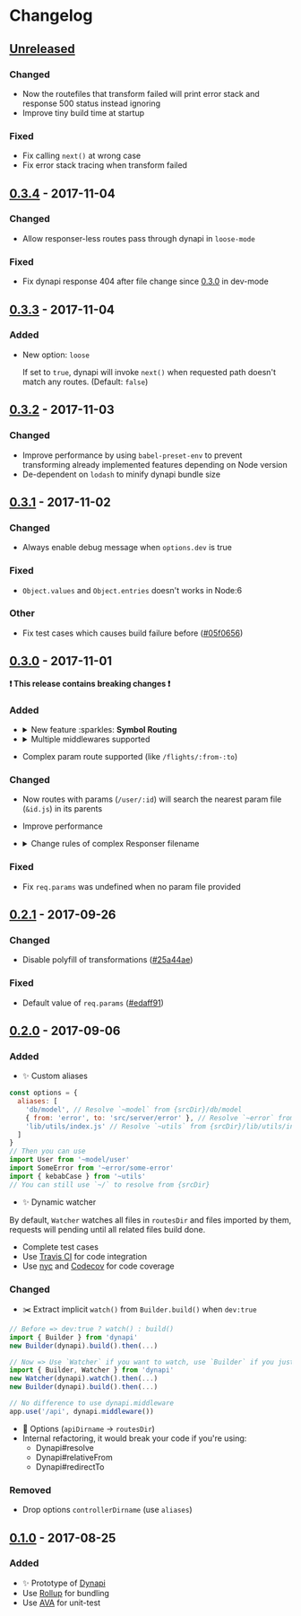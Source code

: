 Changelog
=========

[Unreleased]
------------

### Changed
- Now the routefiles that transform failed will print error stack and response 500 status instead ignoring
- Improve tiny build time at startup

### Fixed
- Fix calling `next()` at wrong case
- Fix error stack tracing when transform failed

[0.3.4] - 2017-11-04
--------------------

### Changed
- Allow responser-less routes pass through dynapi in `loose-mode`

### Fixed
- Fix dynapi response 404 after file change since [0.3.0][0.3.0] in dev-mode

[0.3.3] - 2017-11-04
--------------------

### Added
- New option: `loose`

  If set to `true`, dynapi will invoke `next()` when requested path doesn't match any routes.
  (Default: `false`)

[0.3.2] - 2017-11-03
--------------------

### Changed
- Improve performance by using `babel-preset-env` to prevent transforming already
    implemented features depending on Node version
- De-dependent on `lodash` to minify dynapi bundle size

[0.3.1] - 2017-11-02
--------------------

### Changed
- Always enable debug message when `options.dev` is true

### Fixed
- `Object.values` and `Object.entries` doesn't works in Node:6

### Other
- Fix test cases which causes build failure before ([#05f0656][#05f0656])

[#05f0656]: https://github.com/shirohana/dynapi/commit/05f065657c034da0af2f29e48e812a65ec22c5f5

[0.3.0] - 2017-11-01
--------------------

__:exclamation: This release contains breaking changes :exclamation:__

### Added
- <details><summary>New feature :sparkles: <b>Symbol Routing</b></summary>

    You can now use symbols (customizable) to figureout Middlewares, Parameters and Catchers.

    In default, we use `>` as a Middleware, `&` as a Parameter, and `#` as a Catcher.

    ```
    // Default symbols
    options = {
      symbol: {
        middleware: '>',
        parameter: '&',
        catcher: '#'
      }
    }
    ```

    Here's some example:

    ```
    </project/
      ▾ api/
        >check-api-token.js
        >log-access.js
        ▾ user/
          &userId.js    // export pattern = /\d+/
          &username.js  // export pattern = /[a-zA-Z][a-zA-Z0-9_]{,15}/
          >check-user-exists.js
          ▾ :userId/
          | get.js      // GET /api/user/:userId  <-- pass through (check-api-token -> log-access
          |                             -> &userId -> check-user-exists -> get)
          ▾ :username/
            get.js      // GET /api/user/:username  <-- pass through (check-api-token -> log-access
                                        -> &username -> check-user-exists -> get)
    ```

    Note 1. Old format (`middleware.js` and `param.js`) was no longer supported, but you
      can still use these by seting `options.symbol` to `{ middlewares: 'middleware', parameter: 'param' }`

    Note 2. Catcher is not implemented yet, but choose a symbol to use first seems not a bad idea :)

  </details>

- <details><summary>Multiple middlewares supported</summary>

    Since symbol-routering has been added, you can attach multiple middlewares into the same route.

    Middlewares in the same level will be ordered in increasing order by filename,
    you can put a order number in front of the filename to ensure they were invoked as expected order.

    For example:
    ```
    </project/
      ▾ api/
        ▾ photos/
          >b01.js
          post.js   // POST /api/ptohos  <-- pass through (a01 -> a02 -> b01 -> post)
        >a01.js
        >a02.js
        get.js      // GET /api  <-- pass through (a01 -> a02 -> get)
    ```
  </details>

- Complex param route supported (like `/flights/:from-:to`)

### Changed
- Now routes with params (`/user/:id`) will search the nearest param file (`&id.js`) in its parents
- Improve performance
- <details><summary>Change rules of complex Responser filename</summary>

    A filename of Responser is starts with a method name and allowed following 0+ subpath(s).
    Here's the rules:

    - Use `()` surround every subpaths
    - Only the first subpath can wrote without `()` but it will be transform to kebab-case
    - Double or escape the colon can match a plain colon

    Examples:

    ```
    get.js               -> GET /
    getUserProfile.js    -> GET /user-profile
    getUser:userId.js    -> GET /user-user-id (Not expected)
    getUser(:userId).js  -> GET /user/:userId
    get(:id).js          -> GET /:id
    get(commit:::shasum) -> GET /commit:(:shasum) e.g. /commit:b790638
    ```
  </details>

### Fixed
- Fix `req.params` was undefined when no param file provided

[0.2.1] - 2017-09-26
--------------------

### Changed
- Disable polyfill of transformations ([#25a44ae](https://github.com/shirohana/dynapi/commit/25a44ae82e6029abf489cd178465e56ef6310036))

### Fixed
- Default value of `req.params` ([#edaff91](https://github.com/shirohana/dynapi/commit/edaff91e824b230fdaf3074fb13458b02f199705))

[0.2.0] - 2017-09-06
--------------------

### Added
- :sparkles: Custom aliases

```javascript
const options = {
  aliases: [
    'db/model', // Resolve `~model` from {srcDir}/db/model
    { from: 'error', to: 'src/server/error' }, // Resolve `~error` from {srcDir}/src/server/error
    'lib/utils/index.js' // Resolve `~utils` from {srcDir}/lib/utils/index.js
  ]
}
// Then you can use
import User from '~model/user'
import SomeError from '~error/some-error'
import { kebabCase } from '~utils'
// You can still use `~/` to resolve from {srcDir}
```

- :sparkles: Dynamic watcher

By default, `Watcher` watches all files in `routesDir` and files imported by them, requests will pending until all related files build done.

- Complete test cases
- Use [Travis CI](https://travis-ci.org/shirohana/dynapi) for code integration
- Use [nyc](https://github.com/istanbuljs/nyc) and [Codecov](https://codecov.io/gh/shirohana/dynapi/branch/dev) for code coverage

### Changed
- :scissors: Extract implicit `watch()` from `Builder.build()` when `dev:true`

```javascript
// Before => dev:true ? watch() : build()
import { Builder } from 'dynapi'
new Builder(dynapi).build().then(...)

// Now => Use `Watcher` if you want to watch, use `Builder` if you just want to build once on start up
import { Builder, Watcher } from 'dynapi'
new Watcher(dynapi).watch().then(...)
new Builder(dynapi).build().then(...)

// No difference to use dynapi.middleware
app.use('/api', dynapi.middleware())
```

- :wrench: Options (`apiDirname` -> `routesDir`)
- Internal refactoring, it would break your code if you're using:
  - Dynapi#resolve
  - Dynapi#relativeFrom
  - Dynapi#redirectTo

### Removed
- Drop options `controllerDirname` (use `aliases`)

[0.1.0] - 2017-08-25
--------------------

### Added
- :sparkles: Prototype of [Dynapi][github]
- Use [Rollup](https://github.com/rollup/rollup) for bundling
- Use [AVA](https://github.com/avajs/ava) for unit-test

[github]: https://github.com/shirohana/dynapi
[npm]: https://www.npmjs.com/package/dynapi

[Unreleased]: https://github.com/shirohana/dynapi/compare/v0.3.4...dev
[0.3.4]: https://github.com/shirohana/dynapi/releases/tag/v0.3.4
[0.3.3]: https://github.com/shirohana/dynapi/releases/tag/v0.3.3
[0.3.2]: https://github.com/shirohana/dynapi/releases/tag/v0.3.2
[0.3.1]: https://github.com/shirohana/dynapi/releases/tag/v0.3.1
[0.3.0]: https://github.com/shirohana/dynapi/releases/tag/v0.3.0
[0.2.1]: https://github.com/shirohana/dynapi/releases/tag/v0.2.1
[0.2.0]: https://github.com/shirohana/dynapi/releases/tag/v0.2.0
[0.1.0]: https://github.com/shirohana/dynapi/releases/tag/v0.1.0
